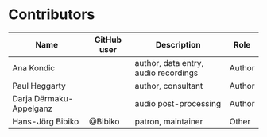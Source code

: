 # Contributors

Name               | GitHub user     | Description                          | Role
---                | ---             | ---                                  | ---
Ana Kondic |  | author, data entry, audio recordings | Author
Paul Heggarty |  | author, consultant | Author
Darja Dërmaku-Appelganz |  | audio post-processing | Author
Hans-Jörg Bibiko | @Bibiko | patron, maintainer | Other